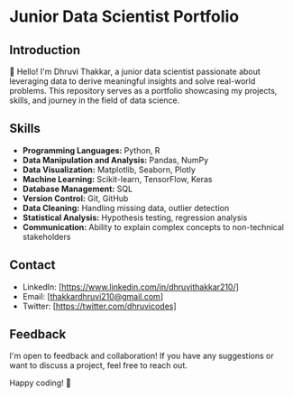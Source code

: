 # Junior Data Scientist Portfolio

## Introduction

👋 Hello! I'm Dhruvi Thakkar, a junior data scientist passionate about leveraging data to derive meaningful insights and solve real-world problems. This repository serves as a portfolio showcasing my projects, skills, and journey in the field of data science.


## Skills

- **Programming Languages:** Python, R
- **Data Manipulation and Analysis:** Pandas, NumPy
- **Data Visualization:** Matplotlib, Seaborn, Plotly
- **Machine Learning:** Scikit-learn, TensorFlow, Keras
- **Database Management:** SQL
- **Version Control:** Git, GitHub
- **Data Cleaning:** Handling missing data, outlier detection
- **Statistical Analysis:** Hypothesis testing, regression analysis
- **Communication:** Ability to explain complex concepts to non-technical stakeholders

## Contact

- LinkedIn: [https://www.linkedin.com/in/dhruvithakkar210/]
- Email: [thakkardhruvi210@gmail.com]
- Twitter: [https://twitter.com/dhruvicodes]


## Feedback

I'm open to feedback and collaboration! If you have any suggestions or want to discuss a project, feel free to reach out.

Happy coding! 🚀

